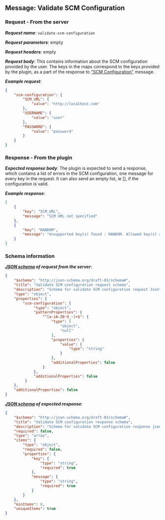 ## Message: Validate SCM Configuration
 
### Request - From the server

***Request name***: `validate-scm-configuration`

***Request parameters***: empty

***Request headers***: empty

***Request body***: This contains information about the SCM configuration provided by the user. The keys in the maps correspond to the keys provided by the plugin, as a part of the response to ["SCM Configuration"](scm_configuration.md) message.

***Example request***:

```json
{
    "scm-configuration": {
        "SCM_URL": {
            "value": "http://localhost.com"
        },
        "USERNAME": {
            "value": "user"
        },
        "PASSWORD": {
            "value": "password"
        }
    }
}
```

### Response - From the plugin

***Expected response body***: The plugin is expected to send a response, which contains a list of errors in the SCM configuration, one message for every key in the request. It can also send an empty list, ie [], if the configuration is valid.

***Example response***:

```json
[
    {
        "key": "SCM_URL",
        "message": "SCM URL not specified"
    },
    {
        "key": "RANDOM",
        "message": "Unsupported key(s) found : RANDOM. Allowed key(s) are : SCM_URL, USERNAME, PASSWORD"
    }
]
```

### Schema information

***[JSON schema](http://json-schema.org) of request from the server***:

```json
{
    "$schema": "http://json-schema.org/draft-03/schema#",
    "title": "Validate SCM configuration request schema",
    "description": "Schema for validate SCM configuration request Json",
    "type": "object",
    "properties": {
        "scm-configuration": {
             "type": "object",
             "patternProperties": {
                 "^[a-zA-Z0-9_-]+$": {
                     "type": [
                         "object",
                         "null"
                     ],
                     "properties": {
                         "value": {
                             "type": "string"
                         }
                     },
                     "additionalProperties": false
                 }
             },
             "additionalProperties": false
         }
    },
    "additionalProperties": false
}
```

***[JSON schema](http://json-schema.org) of expected response***:

```json
{
    "$schema": "http://json-schema.org/draft-03/schema#",
    "title": "Validate SCM configuration response schema",
    "description": "Schema for validate SCM configuration response json",
    "required": false,
    "type": "array",
    "items": {
        "type": "object",
        "required": false,
        "properties": {
            "key": {
                "type": "string",
                "required": true
            },
            "message": {
                "type": "string",
                "required": true
            }
        }
    },
    "minItems": 0,
    "uniqueItems": true
}
```
